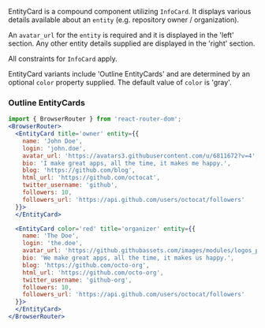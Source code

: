 EntityCard is a compound component utilizing `InfoCard`. It displays various details available about an `entity` (e.g. repository owner / organization). 

An `avatar_url` for the `entity` is required and it is displayed in the 'left' section. Any other entity details supplied are displayed in the 'right' section.

All constraints for `InfoCard` apply.

EntityCard variants include 'Outline EntityCards' and are determined by an optional `color` property supplied. The default value of `color` is 'gray'.

### Outline EntityCards
```jsx
import { BrowserRouter } from 'react-router-dom';
<BrowserRouter>
  <EntityCard title='owner' entity={{
    name: 'John Doe',
    login: 'john.doe',
    avatar_url: 'https://avatars3.githubusercontent.com/u/6811672?v=4',
    bio: 'I make great apps, all the time, it makes me happy.',
    blog: 'https://github.com/blog',
    html_url: 'https://github.com/octocat',
    twitter_username: 'github',
    followers: 10,
    followers_url: 'https://api.github.com/users/octocat/followers'
  }}>
  </EntityCard>

  <EntityCard color='red' title='organizer' entity={{
    name: 'The Doe',
    login: 'the.doe',
    avatar_url: 'https://github.githubassets.com/images/modules/logos_page/GitHub-Mark.png',
    bio: 'We make great apps, all the time, it makes us happy.',
    blog: 'https://github.com/octo-org',
    html_url: 'https://github.com/octo-org',
    twitter_username: 'github-org',
    followers: 10,
    followers_url: 'https://api.github.com/users/octocat/followers'
  }}>
  </EntityCard>
</BrowserRouter>
```